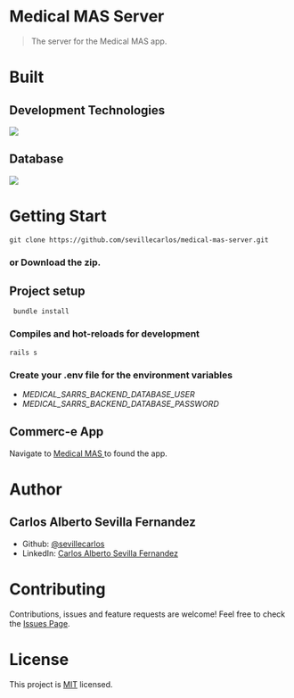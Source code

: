 # Medical MAS Server
> The server for the Medical MAS app.
# Built
## Development Technologies
![](https://img.shields.io/badge/Back--End-RubyonRails-red)
## Database
![](https://img.shields.io/badge/Database-MYSQL-yellow)

# Getting Start
```
git clone https://github.com/sevillecarlos/medical-mas-server.git
```
### or Download the zip.
## Project setup
```
 bundle install
```
### Compiles and hot-reloads for development
```
rails s
```
### Create your .env file for the environment variables
* *MEDICAL_SARRS_BACKEND_DATABASE_USER*
* *MEDICAL_SARRS_BACKEND_DATABASE_PASSWORD*

## Commerc-e App
Navigate to [Medical MAS ](https://github.com/sevillecarlos/medical-mas) to found the app.

# Author
## Carlos Alberto Sevilla Fernandez
* Github: [@sevillecarlos](https://github.com/sevillecarlos)
* LinkedIn: [Carlos Alberto Sevilla Fernandez](https://github.com/sevillecarlos)

# Contributing
Contributions, issues and feature requests are welcome!
Feel free to check the [Issues Page](https://github.com/sevillecarlos/medical-mas-server/issues).

# License
This project is [MIT](https://opensource.org/licenses/MIT) licensed.





